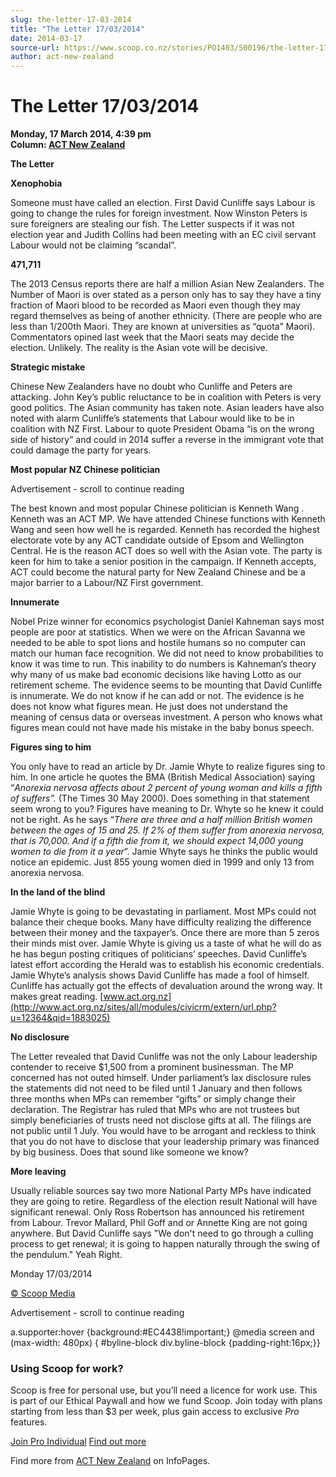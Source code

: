 ```yaml
---
slug: the-letter-17-03-2014
title: "The Letter 17/03/2014"
date: 2014-03-17
source-url: https://www.scoop.co.nz/stories/PO1403/S00196/the-letter-17032014.htm
author: act-new-zealand
---
```

The Letter 17/03/2014
=====================

**Monday, 17 March 2014, 4:39 pm**  
**Column: [ACT New Zealand](https://info.scoop.co.nz/ACT_New_Zealand)**

**The Letter**

  
**Xenophobia**

Someone must have called an election. First David Cunliffe says Labour is going to change the rules for foreign investment. Now Winston Peters is sure foreigners are stealing our fish. The Letter suspects if it was not election year and Judith Collins had been meeting with an EC civil servant Labour would not be claiming “scandal”.

**471,711**

The 2013 Census reports there are half a million Asian New Zealanders. The Number of Maori is over stated as a person only has to say they have a tiny fraction of Maori blood to be recorded as Maori even though they may regard themselves as being of another ethnicity. (There are people who are less than 1/200th Maori. They are known at universities as “quota” Maori). Commentators opined last week that the Maori seats may decide the election. Unlikely. The reality is the Asian vote will be decisive.

**Strategic mistake**

Chinese New Zealanders have no doubt who Cunliffe and Peters are attacking. John Key’s public reluctance to be in coalition with Peters is very good politics. The Asian community has taken note. Asian leaders have also noted with alarm Cunliffe’s statements that Labour would like to be in coalition with NZ First. Labour to quote President Obama “is on the wrong side of history” and could in 2014 suffer a reverse in the immigrant vote that could damage the party for years.

**Most popular NZ Chinese politician**

Advertisement - scroll to continue reading





  
The best known and most popular Chinese politician is Kenneth Wang . Kenneth was an ACT MP. We have attended Chinese functions with Kenneth Wang and seen how well he is regarded. Kenneth has recorded the highest electorate vote by any ACT candidate outside of Epsom and Wellington Central. He is the reason ACT does so well with the Asian vote. The party is keen for him to take a senior position in the campaign. If Kenneth accepts, ACT could become the natural party for New Zealand Chinese and be a major barrier to a Labour/NZ First government.

**Innumerate**

Nobel Prize winner for economics psychologist Daniel Kahneman says most people are poor at statistics. When we were on the African Savanna we needed to be able to spot lions and hostile humans so no computer can match our human face recognition. We did not need to know probabilities to know it was time to run. This inability to do numbers is Kahneman’s theory why many of us make bad economic decisions like having Lotto as our retirement scheme. The evidence seems to be mounting that David Cunliffe is innumerate. We do not know if he can add or not. The evidence is he does not know what figures mean. He just does not understand the meaning of census data or overseas investment. A person who knows what figures mean could not have made his mistake in the baby bonus speech.

**Figures sing to him**

You only have to read an article by Dr. Jamie Whyte to realize figures sing to him. In one article he quotes the BMA (British Medical Association) saying “_Anorexia nervosa affects about 2 percent of young woman and kills a fifth of suffers”._ (The Times 30 May 2000). Does something in that statement seem wrong to you? Figures have meaning to Dr. Whyte so he knew it could not be right. As he says “_There are three and a half million British women between the ages of 15 and 25. If 2% of them suffer from anorexia nervosa, that is 70,000. And if a fifth die from it, we should expect 14,000 young women to die from it a year_”. Jamie Whyte says he thinks the public would notice an epidemic. Just 855 young women died in 1999 and only 13 from anorexia nervosa.

**In the land of the blind**

  
Jamie Whyte is going to be devastating in parliament. Most MPs could not balance their cheque books. Many have difficulty realizing the difference between their money and the taxpayer’s. Once there are more than 5 zeros their minds mist over. Jamie Whyte is giving us a taste of what he will do as he has begun posting critiques of politicians’ speeches. David Cunliffe’s latest effort according the Herald was to establish his economic credentials. Jamie Whyte’s analysis shows David Cunliffe has made a fool of himself. Cunliffe has actually got the effects of devaluation around the wrong way. It makes great reading. [www.act.org.nz](http://www.act.org.nz/sites/all/modules/civicrm/extern/url.php?u=12364&qid=1883025)

**No disclosure**

  
The Letter revealed that David Cunliffe was not the only Labour leadership contender to receive $1,500 from a prominent businessman. The MP concerned has not outed himself. Under parliament’s lax disclosure rules the statements did not need to be filed until 1 January and then follows three months when MPs can remember “gifts” or simply change their declaration. The Registrar has ruled that MPs who are not trustees but simply beneficiaries of trusts need not disclose gifts at all. The filings are not public until 1 July. You would have to be arrogant and reckless to think that you do not have to disclose that your leadership primary was financed by big business. Does that sound like someone we know?

**More leaving**

Usually reliable sources say two more National Party MPs have indicated they are going to retire. Regardless of the election result National will have significant renewal. Only Ross Robertson has announced his retirement from Labour. Trevor Mallard, Phil Goff and or Annette King are not going anywhere. But David Cunliffe says "We don't need to go through a culling process to get renewal; it is going to happen naturally through the swing of the pendulum." Yeah Right.

Monday 17/03/2014

[© Scoop Media](http://www.scoop.co.nz/about/terms.html)  

Advertisement - scroll to continue reading



a.supporter:hover {background:#EC4438!important;} @media screen and (max-width: 480px) { #byline-block div.byline-block {padding-right:16px;}}

### Using Scoop for work?

Scoop is free for personal use, but you’ll need a licence for work use. This is part of our Ethical Paywall and how we fund Scoop. Join today with plans starting from less than $3 per week, plus gain access to exclusive _Pro_ features.  
  
[Join Pro Individual](https://pro.scoop.co.nz/Individual/?from=ProIn24) [Find out more](https://pro.scoop.co.nz/using-scoop-for-work/?from=ProIn24)

Find more from [ACT New Zealand](https://info.scoop.co.nz/ACT_New_Zealand) on InfoPages.